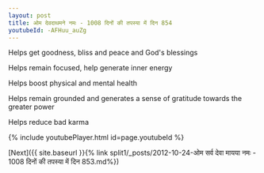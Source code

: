 ```yaml
---
layout: post
title: ओम देवदाथमने नमः - 1008 दिनों की तपस्या में दिन 854
youtubeId: -AFHuu_auZg
---
```

 
 
Helps get goodness, bliss and peace and God's blessings
 
Helps remain focused, help generate inner energy 
 
Helps boost physical and mental health 
 
Helps remain grounded and generates a sense of gratitude towards the greater power 
 
Helps reduce bad karma
 
 
 
 


{% include youtubePlayer.html id=page.youtubeId %}
 
[Next]({{ site.baseurl }}{% link  split1/_posts/2012-10-24-ओम सर्व देवा मायया नमः - 1008 दिनों की तपस्या में दिन 853.md%})
 
